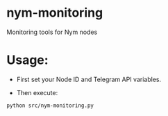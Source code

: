 # nym-monitoring
Monitoring tools for Nym nodes

# Usage:

* First set your Node ID and Telegram API variables.

* Then execute:

```bash
python src/nym-monitoring.py
```
